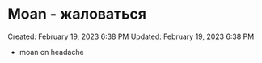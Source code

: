 # Moan - жаловаться

Created: February 19, 2023 6:38 PM
Updated: February 19, 2023 6:38 PM

- moan on headache